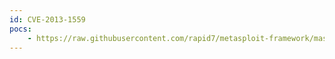 ```yaml
---
id: CVE-2013-1559
pocs:
    - https://raw.githubusercontent.com/rapid7/metasploit-framework/master/modules/exploits/windows/browser/oracle_webcenter_checkoutandopen.rb
---
```

